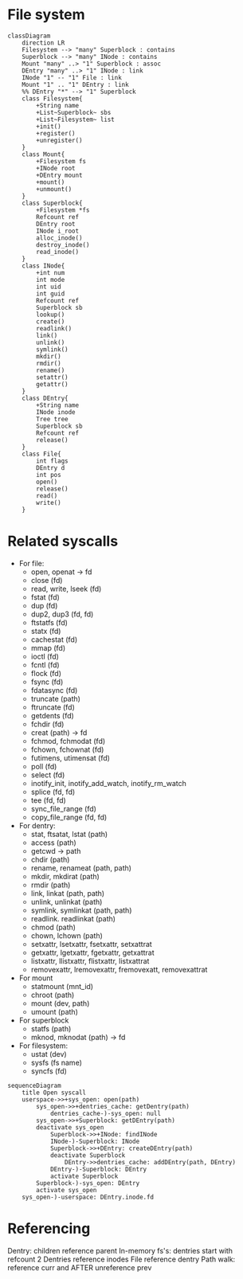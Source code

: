 # File system

```mermaid
classDiagram
    direction LR
    Filesystem --> "many" Superblock : contains
    Superblock --> "many" INode : contains
    Mount "many" ..> "1" Superblock : assoc
    DEntry "many" ..> "1" INode : link
    INode "1" -- "1" File : link
    Mount "1" .. "1" DEntry : link
    %% DEntry "*" --> "1" Superblock
    class Filesystem{
        +String name
        +List~Superblock~ sbs
        +List~Filesystem~ list
        +init()
        +register()
        +unregister()
    }
    class Mount{
        +Filesystem fs
        +INode root
        +DEntry mount
        +mount()
        +unmount()
    }
    class Superblock{
        +Filesystem *fs
        Refcount ref
        DEntry root
        INode i_root
        alloc_inode()
        destroy_inode()
        read_inode()
    }
    class INode{
        +int num
        int mode
        int uid
        int guid
        Refcount ref
        Superblock sb
        lookup()
        create()
        readlink()
        link()
        unlink()
        symlink()
        mkdir()
        rmdir()
        rename()
        setattr()
        getattr()
    }
    class DEntry{
        +String name
        INode inode
        Tree tree
        Superblock sb
        Refcount ref
        release()
    }
    class File{
        int flags
        DEntry d
        int pos
        open()
        release()
        read()
        write()
    }
```

# Related syscalls

- For file:
    - open, openat -> fd
    - close (fd)
    - read, write, lseek (fd)
    - fstat (fd)
    - dup (fd)
    - dup2, dup3 (fd, fd)
    - ftstatfs (fd)
    - statx (fd)
    - cachestat (fd)
    - mmap (fd)
    - ioctl (fd)
    - fcntl (fd)
    - flock (fd)
    - fsync (fd)
    - fdatasync (fd)
    - truncate (path)
    - ftruncate (fd)
    - getdents (fd)
    - fchdir (fd)
    - creat (path) -> fd
    - fchmod, fchmodat (fd)
    - fchown, fchownat (fd)
    - futimens, utimensat (fd)
    - poll (fd)
    - select (fd)
    - inotify_init, inotify_add_watch, inotify_rm_watch
    - splice (fd, fd)
    - tee (fd, fd)
    - sync_file_range (fd)
    - copy_file_range (fd, fd)
- For dentry:
    - stat, ftsatat, lstat (path)
    - access (path)
    - getcwd -> path
    - chdir (path)
    - rename, renameat (path, path)
    - mkdir, mkdirat (path)
    - rmdir (path)
    - link, linkat (path, path)
    - unlink, unlinkat (path)
    - symlink, symlinkat (path, path)
    - readlink. readlinkat (path)
    - chmod (path)
    - chown, lchown (path)
    - setxattr, lsetxattr, fsetxattr, setxattrat
    - getxattr, lgetxattr, fgetxattr, getxattrat
    - listxattr, llistxattr, flistxattr, listxattrat
    - removexattr, lremovexattr, fremovexatt, removexattrat
- For mount
    - statmount (mnt_id)
    - chroot (path)
    - mount (dev, path)
    - umount (path)
- For superblock
    - statfs (path)
    - mknod, mknodat (path) -> fd
- For filesystem:
    - ustat (dev)
    - sysfs (fs name)
    - syncfs (fd)

```mermaid
sequenceDiagram
    title Open syscall
    userspace->>+sys_open: open(path)
        sys_open->>+dentries_cache: getDentry(path)
            dentries_cache-)-sys_open: null
        sys_open->>+Superblock: getDEntry(path)
        deactivate sys_open
            Superblock->>+INode: findINode
            INode-)-Superblock: INode
            Superblock->>+DEntry: createDEntry(path)
            deactivate Superblock
                DEntry->>dentries_cache: addDEntry(path, DEntry)
            DEntry-)-Superblock: DEntry
            activate Superblock
        Superblock-)-sys_open: DEntry
        activate sys_open
    sys_open-)-userspace: DEntry.inode.fd
```

# Referencing

Dentry: children reference parent
In-memory fs's: dentries start with refcount 2
Dentries reference inodes
File reference dentry
Path walk: reference curr and AFTER unreference prev
